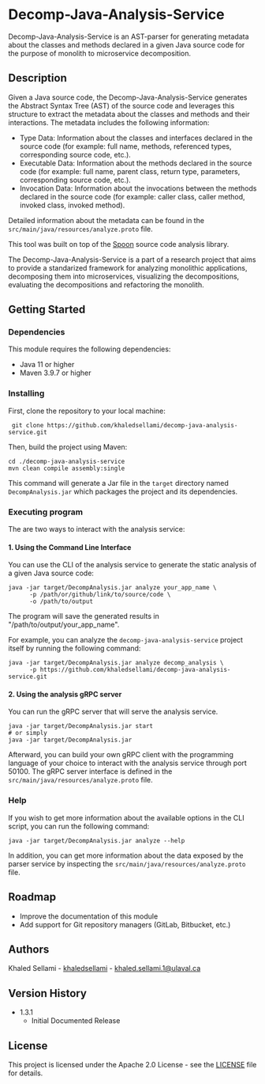 # Decomp-Java-Analysis-Service

Decomp-Java-Analysis-Service is an AST-parser for generating metadata about the classes and methods declared in a given Java source code for the purpose of monolith to microservice decomposition.

## Description

Given a Java source code, the Decomp-Java-Analysis-Service generates the Abstract Syntax Tree (AST) of the source code and leverages this structure to extract the metadata about the classes and methods and their interactions. The metadata includes the following information:
- Type Data: Information about the classes and interfaces declared in the source code (for example: full name, methods, referenced types, corresponding source code, etc.).
- Executable Data: Information about the methods declared in the source code (for example: full name, parent class, return type, parameters, corresponding source code, etc.).
- Invocation Data: Information about the invocations between the methods declared in the source code (for example: caller class, caller method, invoked class, invoked method).

Detailed information about the metadata can be found in the `src/main/java/resources/analyze.proto` file.

This tool was built on top of the [Spoon](https://spoon.gforge.inria.fr/) source code analysis library. 

The Decomp-Java-Analysis-Service is a part of a research project that aims to provide a standarized framework for analyzing monolithic applications, decomposing them into microservices, visualizing the decompositions, evaluating the decompositions and refactoring the monolith.


## Getting Started

### Dependencies

This module requires the following dependencies:
* Java 11 or higher
* Maven 3.9.7 or higher


### Installing

First, clone the repository to your local machine:
```
 git clone https://github.com/khaledsellami/decomp-java-analysis-service.git
```
Then, build the project using Maven:
```
cd ./decomp-java-analysis-service
mvn clean compile assembly:single
```
This command will generate a Jar file in the `target` directory named `DecompAnalysis.jar` which packages the project and its dependencies.

### Executing program

The are two ways to interact with the analysis service:

#### 1. Using the Command Line Interface

You can use the CLI of the analysis service to generate the static analysis of a given Java source code:
```shell
java -jar target/DecompAnalysis.jar analyze your_app_name \
      -p /path/or/github/link/to/source/code \
      -o /path/to/output
```
The program will save the generated results in "/path/to/output/your_app_name".

For example, you can analyze the `decomp-java-analysis-service` project itself by running the following command:
```shell
java -jar target/DecompAnalysis.jar analyze decomp_analysis \
      -p https://github.com/khaledsellami/decomp-java-analysis-service.git
```

#### 2. Using the analysis gRPC server

You can run the gRPC server that will serve the analysis service.
```
java -jar target/DecompAnalysis.jar start
# or simply
java -jar target/DecompAnalysis.jar
```
Afterward, you can build your own gRPC client with the programming language of your choice to interact with the analysis service through port 50100. The gRPC server interface is defined in the `src/main/java/resources/analyze.proto` file.


### Help

If you wish to get more information about the available options in the CLI script, you can run the following command:
```
java -jar target/DecompAnalysis.jar analyze --help
```

In addition, you can get more information about the data exposed by the parser service by inspecting the `src/main/java/resources/analyze.proto` file.

## Roadmap
* Improve the documentation of this module
* Add support for Git repository managers (GitLab, Bitbucket, etc.)

## Authors

Khaled Sellami - [khaledsellami](https://github.com/khaledsellami) - khaled.sellami.1@ulaval.ca

## Version History

* 1.3.1
    * Initial Documented Release

## License

This project is licensed under the Apache 2.0 License - see the [LICENSE](LICENSE) file for details.